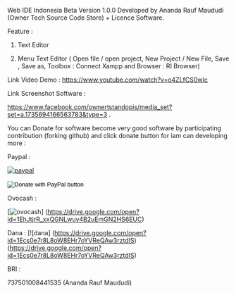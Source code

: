 Web IDE Indonesia Beta Version 1.0.0 Developed by Ananda Rauf Maududi (Owner Tech Source Code Store) + Licence Software. 

Feature :

1. Text Editor 

2. Menu Text Editor ( Open file / open project, New Project / New File, Save , Save as, Toolbox : Connect Xampp and Browser : RI Browser)

Link Video Demo : https://www.youtube.com/watch?v=o4ZLfCS0wIc 

Link Screenshot Software : 

https://www.facebook.com/ownertstandopis/media_set?set=a.1735694166563783&type=3 .


You can Donate for software become very good software by participating contribution (forking github) and click donate button for iam can developing more : 

Paypal : 

[![paypal](https://www.paypalobjects.com/en_US/i/btn/btn_donateCC_LG.gif)](https://www.paypal.com/cgi-bin/webscr?cmd=_s-xclick&hosted_button_id=2M3R3VLR7BZ36)
<form action="https://www.paypal.com/cgi-bin/webscr" method="post" target="_top">
<input type="hidden" name="cmd" value="_s-xclick" />
<input type="hidden" name="hosted_button_id" value="M2PAQFSADHMTA" />
<input type="image" src="https://www.paypalobjects.com/en_US/i/btn/btn_donateCC_LG.gif" border="0" name="submit" title="PayPal - The safer, easier way to pay online!" alt="Donate with PayPal button"/>
<img alt="" border="0" src="https://www.paypal.com/en_ZA/i/scr/pixel.gif" width="1" height="1"/>
</form>



Ovocash : 

[![ovocash](https://drive.google.com/open?id=1EhJtjrR_xxQGNLwuv4B2uEmGN2HS6EUC)] (https://drive.google.com/open?id=1EhJtjrR_xxQGNLwuv4B2uEmGN2HS6EUC)

Dana : 
[![dana] (https://drive.google.com/open?id=1Ecs0e7r8L8oW8EHr7oYVReQAw3rztdIS)(https://drive.google.com/open?id=1Ecs0e7r8L8oW8EHr7oYVReQAw3rztdIS)


BRI : 

737501008441535 (Ananda Rauf Maududi)



